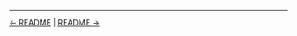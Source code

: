 

<!-- FooterStart -->
---
[← README](../04_04_search_with_the_command_palette/README.md) | [README →](../04_06_challenge_create_folders_and_views/README.md)
<!-- FooterEnd -->
